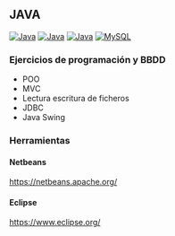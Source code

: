 ## JAVA
[![Java](https://img.shields.io/badge/Java-red?style=for-the-badge&label=JDK&logoColor=white&labelColor=101010)]()
[![Java](https://img.shields.io/badge/Java_JDBC-red?style=for-the-badge&label=Java&logoColor=white&labelColor=101010)]()
[![Java](https://img.shields.io/badge/Java_Swing-red?style=for-the-badge&label=Java&logoColor=white&labelColor=101010)]()
[![MySQL](https://img.shields.io/badge/MySQL-4479A1?style=for-the-badge&logo=mysql&logoColor=white&labelColor=101010)]()

### Ejercicios de programación y BBDD
- POO
- MVC
- Lectura escritura de ficheros
- JDBC
- Java Swing

### Herramientas
#### Netbeans
  https://netbeans.apache.org/
#### Eclipse
  https://www.eclipse.org/
